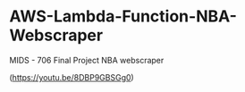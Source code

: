 # AWS-Lambda-Function-NBA-Webscraper 
MIDS - 706 Final Project NBA webscraper

(https://youtu.be/8DBP9GBSGg0)
